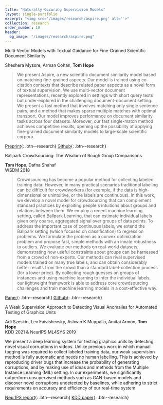 ```yaml
---
title: "Naturally-Occuring Supervision Models"
layout: single-portfolio
excerpt: "<img src='/images/research/aspire.png' alt=''>"
collection: research
order_number: 10
header: 
  og_image: "/images/research/aspire.png"
---
```


Multi-Vector Models with Textual Guidance for Fine-Grained Scientific Document Similarity

Sheshera Mysore, Arman Cohan, **Tom Hope**

> We present Aspire, a new scientific document similarity model based on matching fine-grained aspects. Our model is trained using co-citation contexts that describe related paper aspects as a novel form of textual supervision. We use multi-vector document representations, recently explored in settings with short query texts but under-explored in the challenging document-document setting. We present a fast method that involves matching only single sentence pairs, and a method that makes sparse multiple matches with optimal transport. Our model improves performance on document similarity tasks across four datasets. Moreover, our fast single-match method achieves competitive results, opening up the possibility of applying fine-grained document similarity models to large-scale scientific corpora.

[Preprint](https://arxiv.org/abs/2111.08366){: .btn--research} [Github](https://github.com/allenai/aspire){: .btn--research} 


Ballpark Crowdsourcing: The Wisdom of Rough Group Comparisons

**Tom Hope**, Dafna Shahaf
<br>
WSDM 2018

>Crowdsourcing has become a popular method for collecting labeled training data. However, in many practical scenarios traditional labeling can be difficult for crowdworkers (for example, if the data is high-dimensional or unintuitive, or the labels are continuous). In this work, we develop a novel model for crowdsourcing that can complement standard practices by exploiting people's intuitions about groups and relations between them. We employ a recent machine learning setting, called Ballpark Learning, that can estimate individual labels given only coarse, aggregated signal over groups of data points. To address the important case of continuous labels, we extend the Ballpark setting (which focused on classification) to regression problems. We formulate the problem as a convex optimization problem and propose fast, simple methods with an innate robustness to outliers.
We evaluate our methods on real-world datasets, demonstrating how useful constraints about groups can be harnessed from a crowd of non-experts. Our methods can rival supervised models trained on many true labels, and can obtain considerably better results from the crowd than a standard label-collection process (for a lower price). By collecting rough guesses on groups of instances and using machine learning to infer the individual labels, our lightweight framework is able to address core crowdsourcing challenges and train machine learning models in a cost-effective way.

[Paper](https://arxiv.org/abs/1712.04828){: .btn--research} [Github](https://github.com/tomhoper/ballpark/blob/master/ballpark_feasibility_reg.py){: .btn--research}


A Weak Supervision Approach to Detecting Visual Anomalies for Automated Testing of Graphics Units

Adi Szeskin, Lev Faivishevsky, Ashwin K Muppalla, Amitai Armon, **Tom Hope**
<br>
KDD 2021 & NeurIPS ML4SYS 2019

We present a deep learning system for testing graphics units by detecting novel visual corruptions in videos. Unlike previous work in which manual tagging was required to collect labeled training data, our weak supervision method is fully automatic and needs no human labelling. This is achieved by reproducing driver bugs that increase the probability of generating corruptions, and by making use of ideas and methods from the Multiple Instance Learning (MIL) setting. In our experiments, we significantly outperform unsupervised methods such as GAN-based models and discover novel corruptions undetected by baselines, while adhering to strict requirements on accuracy and efficiency of our real-time system.

[NeurIPS report](https://arxiv.org/abs/1912.04138){: .btn--research} [KDD paper](https://dl.acm.org/doi/abs/10.1145/3447548.3467116){: .btn--research}



